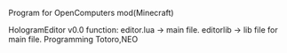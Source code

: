 Program for OpenComputers mod(Minecraft) 

HologramEditor v0.0
function:
editor.lua -> main file.
editorlib -> lib file for main file.
Programming Totoro,NEO
